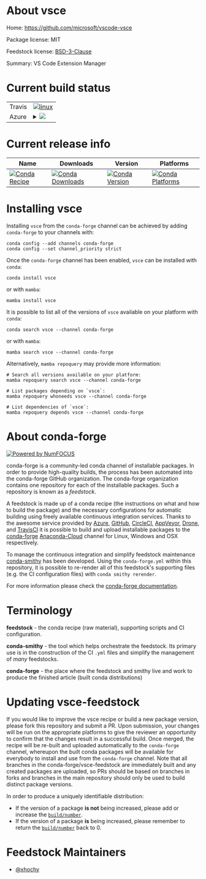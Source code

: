 About vsce
==========

Home: https://github.com/microsoft/vscode-vsce

Package license: MIT

Feedstock license: [BSD-3-Clause](https://github.com/conda-forge/vsce-feedstock/blob/main/LICENSE.txt)

Summary: VS Code Extension Manager

Current build status
====================


<table><tr>
    <td>Travis</td>
    <td>
      <a href="https://app.travis-ci.com/conda-forge/vsce-feedstock">
        <img alt="linux" src="https://img.shields.io/travis/com/conda-forge/vsce-feedstock/main.svg?label=Linux">
      </a>
    </td>
  </tr>
    
  <tr>
    <td>Azure</td>
    <td>
      <details>
        <summary>
          <a href="https://dev.azure.com/conda-forge/feedstock-builds/_build/latest?definitionId=12135&branchName=main">
            <img src="https://dev.azure.com/conda-forge/feedstock-builds/_apis/build/status/vsce-feedstock?branchName=main">
          </a>
        </summary>
        <table>
          <thead><tr><th>Variant</th><th>Status</th></tr></thead>
          <tbody><tr>
              <td>linux_64_nodejs14</td>
              <td>
                <a href="https://dev.azure.com/conda-forge/feedstock-builds/_build/latest?definitionId=12135&branchName=main">
                  <img src="https://dev.azure.com/conda-forge/feedstock-builds/_apis/build/status/vsce-feedstock?branchName=main&jobName=linux&configuration=linux_64_nodejs14" alt="variant">
                </a>
              </td>
            </tr><tr>
              <td>linux_64_nodejs16</td>
              <td>
                <a href="https://dev.azure.com/conda-forge/feedstock-builds/_build/latest?definitionId=12135&branchName=main">
                  <img src="https://dev.azure.com/conda-forge/feedstock-builds/_apis/build/status/vsce-feedstock?branchName=main&jobName=linux&configuration=linux_64_nodejs16" alt="variant">
                </a>
              </td>
            </tr><tr>
              <td>linux_aarch64_nodejs14</td>
              <td>
                <a href="https://dev.azure.com/conda-forge/feedstock-builds/_build/latest?definitionId=12135&branchName=main">
                  <img src="https://dev.azure.com/conda-forge/feedstock-builds/_apis/build/status/vsce-feedstock?branchName=main&jobName=linux&configuration=linux_aarch64_nodejs14" alt="variant">
                </a>
              </td>
            </tr><tr>
              <td>linux_aarch64_nodejs16</td>
              <td>
                <a href="https://dev.azure.com/conda-forge/feedstock-builds/_build/latest?definitionId=12135&branchName=main">
                  <img src="https://dev.azure.com/conda-forge/feedstock-builds/_apis/build/status/vsce-feedstock?branchName=main&jobName=linux&configuration=linux_aarch64_nodejs16" alt="variant">
                </a>
              </td>
            </tr><tr>
              <td>linux_ppc64le_nodejs14</td>
              <td>
                <a href="https://dev.azure.com/conda-forge/feedstock-builds/_build/latest?definitionId=12135&branchName=main">
                  <img src="https://dev.azure.com/conda-forge/feedstock-builds/_apis/build/status/vsce-feedstock?branchName=main&jobName=linux&configuration=linux_ppc64le_nodejs14" alt="variant">
                </a>
              </td>
            </tr><tr>
              <td>linux_ppc64le_nodejs16</td>
              <td>
                <a href="https://dev.azure.com/conda-forge/feedstock-builds/_build/latest?definitionId=12135&branchName=main">
                  <img src="https://dev.azure.com/conda-forge/feedstock-builds/_apis/build/status/vsce-feedstock?branchName=main&jobName=linux&configuration=linux_ppc64le_nodejs16" alt="variant">
                </a>
              </td>
            </tr><tr>
              <td>osx_64_nodejs14</td>
              <td>
                <a href="https://dev.azure.com/conda-forge/feedstock-builds/_build/latest?definitionId=12135&branchName=main">
                  <img src="https://dev.azure.com/conda-forge/feedstock-builds/_apis/build/status/vsce-feedstock?branchName=main&jobName=osx&configuration=osx_64_nodejs14" alt="variant">
                </a>
              </td>
            </tr><tr>
              <td>osx_64_nodejs16</td>
              <td>
                <a href="https://dev.azure.com/conda-forge/feedstock-builds/_build/latest?definitionId=12135&branchName=main">
                  <img src="https://dev.azure.com/conda-forge/feedstock-builds/_apis/build/status/vsce-feedstock?branchName=main&jobName=osx&configuration=osx_64_nodejs16" alt="variant">
                </a>
              </td>
            </tr>
          </tbody>
        </table>
      </details>
    </td>
  </tr>
</table>

Current release info
====================

| Name | Downloads | Version | Platforms |
| --- | --- | --- | --- |
| [![Conda Recipe](https://img.shields.io/badge/recipe-vsce-green.svg)](https://anaconda.org/conda-forge/vsce) | [![Conda Downloads](https://img.shields.io/conda/dn/conda-forge/vsce.svg)](https://anaconda.org/conda-forge/vsce) | [![Conda Version](https://img.shields.io/conda/vn/conda-forge/vsce.svg)](https://anaconda.org/conda-forge/vsce) | [![Conda Platforms](https://img.shields.io/conda/pn/conda-forge/vsce.svg)](https://anaconda.org/conda-forge/vsce) |

Installing vsce
===============

Installing `vsce` from the `conda-forge` channel can be achieved by adding `conda-forge` to your channels with:

```
conda config --add channels conda-forge
conda config --set channel_priority strict
```

Once the `conda-forge` channel has been enabled, `vsce` can be installed with `conda`:

```
conda install vsce
```

or with `mamba`:

```
mamba install vsce
```

It is possible to list all of the versions of `vsce` available on your platform with `conda`:

```
conda search vsce --channel conda-forge
```

or with `mamba`:

```
mamba search vsce --channel conda-forge
```

Alternatively, `mamba repoquery` may provide more information:

```
# Search all versions available on your platform:
mamba repoquery search vsce --channel conda-forge

# List packages depending on `vsce`:
mamba repoquery whoneeds vsce --channel conda-forge

# List dependencies of `vsce`:
mamba repoquery depends vsce --channel conda-forge
```


About conda-forge
=================

[![Powered by
NumFOCUS](https://img.shields.io/badge/powered%20by-NumFOCUS-orange.svg?style=flat&colorA=E1523D&colorB=007D8A)](https://numfocus.org)

conda-forge is a community-led conda channel of installable packages.
In order to provide high-quality builds, the process has been automated into the
conda-forge GitHub organization. The conda-forge organization contains one repository
for each of the installable packages. Such a repository is known as a *feedstock*.

A feedstock is made up of a conda recipe (the instructions on what and how to build
the package) and the necessary configurations for automatic building using freely
available continuous integration services. Thanks to the awesome service provided by
[Azure](https://azure.microsoft.com/en-us/services/devops/), [GitHub](https://github.com/),
[CircleCI](https://circleci.com/), [AppVeyor](https://www.appveyor.com/),
[Drone](https://cloud.drone.io/welcome), and [TravisCI](https://travis-ci.com/)
it is possible to build and upload installable packages to the
[conda-forge](https://anaconda.org/conda-forge) [Anaconda-Cloud](https://anaconda.org/)
channel for Linux, Windows and OSX respectively.

To manage the continuous integration and simplify feedstock maintenance
[conda-smithy](https://github.com/conda-forge/conda-smithy) has been developed.
Using the ``conda-forge.yml`` within this repository, it is possible to re-render all of
this feedstock's supporting files (e.g. the CI configuration files) with ``conda smithy rerender``.

For more information please check the [conda-forge documentation](https://conda-forge.org/docs/).

Terminology
===========

**feedstock** - the conda recipe (raw material), supporting scripts and CI configuration.

**conda-smithy** - the tool which helps orchestrate the feedstock.
                   Its primary use is in the construction of the CI ``.yml`` files
                   and simplify the management of *many* feedstocks.

**conda-forge** - the place where the feedstock and smithy live and work to
                  produce the finished article (built conda distributions)


Updating vsce-feedstock
=======================

If you would like to improve the vsce recipe or build a new
package version, please fork this repository and submit a PR. Upon submission,
your changes will be run on the appropriate platforms to give the reviewer an
opportunity to confirm that the changes result in a successful build. Once
merged, the recipe will be re-built and uploaded automatically to the
`conda-forge` channel, whereupon the built conda packages will be available for
everybody to install and use from the `conda-forge` channel.
Note that all branches in the conda-forge/vsce-feedstock are
immediately built and any created packages are uploaded, so PRs should be based
on branches in forks and branches in the main repository should only be used to
build distinct package versions.

In order to produce a uniquely identifiable distribution:
 * If the version of a package **is not** being increased, please add or increase
   the [``build/number``](https://docs.conda.io/projects/conda-build/en/latest/resources/define-metadata.html#build-number-and-string).
 * If the version of a package **is** being increased, please remember to return
   the [``build/number``](https://docs.conda.io/projects/conda-build/en/latest/resources/define-metadata.html#build-number-and-string)
   back to 0.

Feedstock Maintainers
=====================

* [@xhochy](https://github.com/xhochy/)

